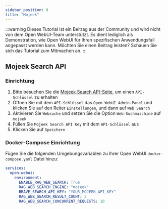 ```yaml
---
sidebar_position: 8
title: "Mojeek"
---
```


:::warning
Dieses Tutorial ist ein Beitrag aus der Community und wird nicht von dem Open WebUI-Team unterstützt. Es dient lediglich als Demonstration, wie Open WebUI für Ihren spezifischen Anwendungsfall angepasst werden kann. Möchten Sie einen Beitrag leisten? Schauen Sie sich das Tutorial zum Mitmachen an.
:::

## Mojeek Search API

### Einrichtung

1. Bitte besuchen Sie die [Mojeek Search API-Seite](https://www.mojeek.com/services/search/web-search-api/), um einen `API-Schlüssel` zu erhalten
2. Öffnen Sie mit dem `API-Schlüssel` das `Open WebUI Admin-Panel` und klicken Sie auf den Reiter `Einstellungen`, und dann auf `Web Search`
3. Aktivieren Sie `Websuche` und setzen Sie die Option `Web-Suchmaschine` auf `mojeek`
4. Füllen Sie `Mojeek Search API Key` mit dem `API-Schlüssel` aus
5. Klicken Sie auf `Speichern`

### Docker-Compose Einrichtung

Fügen Sie die folgenden Umgebungsvariablen zu Ihrer Open WebUI `docker-compose.yaml` Datei hinzu:

```yaml
services:
  open-webui:
    environment:
      ENABLE_RAG_WEB_SEARCH: True
      RAG_WEB_SEARCH_ENGINE: "mojeek"
      BRAVE_SEARCH_API_KEY: "YOUR_MOJEEK_API_KEY"
      RAG_WEB_SEARCH_RESULT_COUNT: 3
      RAG_WEB_SEARCH_CONCURRENT_REQUESTS: 10
```

